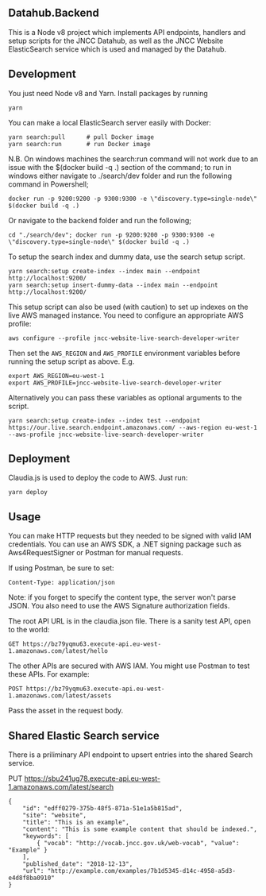 
Datahub.Backend
---------------

This is a Node v8 project which implements API endpoints, handlers and setup scripts for the JNCC Datahub, as well as the JNCC Website ElasticSearch service which is used and managed by the Datahub.

Development
-----------
You just need Node v8 and Yarn. Install packages by running 

    yarn

 You can make a local ElasticSearch server easily with Docker:

    yarn search:pull      # pull Docker image
    yarn search:run       # run Docker image

N.B. On windows machines the search:run command will not work due to an issue with the $(docker build -q .) section of the command; to run in windows either navigate to ./search/dev folder and run the following command in Powershell;

    docker run -p 9200:9200 -p 9300:9300 -e \"discovery.type=single-node\" $(docker build -q .)

Or navigate to the backend folder and run the following;

    cd "./search/dev"; docker run -p 9200:9200 -p 9300:9300 -e \"discovery.type=single-node\" $(docker build -q .)

To setup the search index and dummy data, use the search setup script. 

    yarn search:setup create-index --index main --endpoint http://localhost:9200/
    yarn search:setup insert-dummy-data --index main --endpoint http://localhost:9200/

This setup script can also be used (with caution) to set up indexes on the live AWS managed instance. You need to configure an appropriate AWS profile:

    aws configure --profile jncc-website-live-search-developer-writer

Then set the `AWS_REGION` and `AWS_PROFILE` environment variables before running the setup script as above. E.g.

    export AWS_REGION=eu-west-1
    export AWS_PROFILE=jncc-website-live-search-developer-writer

Alternatively you can pass these variables as optional arguments to the script.

    yarn search:setup create-index --index test --endpoint https://our.live.search.endpoint.amazonaws.com/ --aws-region eu-west-1 --aws-profile jncc-website-live-search-developer-writer
    

Deployment
----------

Claudia.js is used to deploy the code to AWS. Just run:

    yarn deploy

Usage
-----

You can make HTTP requests but they needed to be signed with valid IAM credentials. You can use an AWS SDK, a .NET signing package such as Aws4RequestSigner or Postman for manual requests.

If using Postman, be sure to set:

    Content-Type: application/json

Note: if you forget to specify the content type, the server won't parse JSON. You also need to use the AWS Signature authorization fields.

The root API URL is in the claudia.json file. There is a sanity test API, open to the world:

    GET https://bz79yqmu63.execute-api.eu-west-1.amazonaws.com/latest/hello

The other APIs are secured with AWS IAM. You might use Postman to test these APIs. For example:

    POST https://bz79yqmu63.execute-api.eu-west-1.amazonaws.com/latest/assets

Pass the asset in the request body. 
    

Shared Elastic Search service
-----------------------------

There is a priliminary API endpoint to upsert entries into the shared Search service.

PUT https://sbu241ug78.execute-api.eu-west-1.amazonaws.com/latest/search

    {
        "id": "edff0279-375b-48f5-871a-51e1a5b815ad",
        "site": "website",
        "title": "This is an example",
        "content": "This is some example content that should be indexed.",
        "keywords": [
            { "vocab": "http://vocab.jncc.gov.uk/web-vocab", "value": "Example" }
        ],
        "published_date": "2018-12-13",
        "url": "http://example.com/examples/7b1d5345-d14c-4958-a5d3-e4d8f8ba0910"
    }

